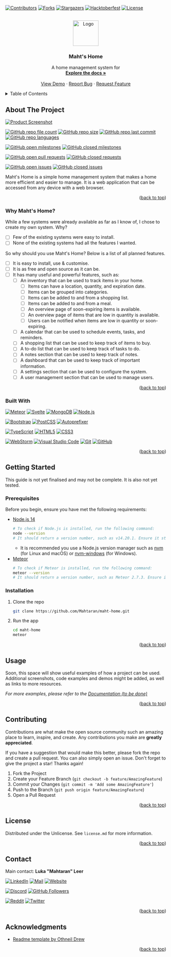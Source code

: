 <a name="readme-top"></a>


<!-- PROJECT SHIELDS -->
[![Contributors][contributors-shield]][contributors-url]
[![Forks][forks-shield]][forks-url]
[![Stargazers][stars-shield]][stars-url]
[![Hacktoberfest][hacktoberfest-shield]][hacktoberfest-url]
[![License][license-shield]][license-url]

<!-- PROJECT LOGO -->
<br />
<div align="center" style="text-align: center">
	<a href="https://github.com/Mahtaran/maht-home">
		<img src="https://via.placeholder.com/80.png?text=Logo" alt="Logo" width="80" height="80">
	</a>
	<h3>Maht's Home</h3>
	<p>
	    A home management system for
        <br />
        <a href="https://github.com/Mahtaran/maht-home/wiki"><strong>Explore the docs »</strong></a>
        <br />
        <br />
        <a href="https://github.com/Mahtaran/maht-home">View Demo</a>
        ·
        <a href="https://github.com/Mahtaran/maht-home/issues">Report Bug</a>
        ·
        <a href="https://github.com/Mahtaran/maht-home/issues">Request Feature</a>
	</p>
</div>


<!-- TABLE OF CONTENTS -->
<details>
	<summary>Table of Contents</summary>
	<ol>
		<li>
			<a href="#about-the-project">About The Project</a>
			<ul>
				<li><a href="#why-mahts-home">Why Maht's Home?</a></li>
				<li><a href="#built-with">Built With</a></li>
			</ul>
		</li>
		<li>
			<a href="#getting-started">Getting Started</a>
			<ul>
				<li><a href="#prerequisites">Prerequisites</a></li>
				<li><a href="#installation">Installation</a></li>
			</ul>
		</li>
		<li><a href="#usage">Usage</a></li>
		<li><a href="#contributing">Contributing</a></li>
		<li><a href="#license">License</a></li>
		<li><a href="#contact">Contact</a></li>
		<li><a href="#acknowledgments">Acknowledgments</a></li>
	</ol>
</details>


<!-- ABOUT THE PROJECT -->
## About The Project

[![Product Screenshot][product-screenshot]](https://home.amuzil.com)

[![GitHub repo file count][github-repo-file-count]][github-url]
[![GitHub repo size][github-repo-size]][github-url]
[![GitHub repo last commit][github-repo-last-commit]][github-url]
[![GitHub repo languages][github-repo-languages]][github-url]

[![GitHub open milestones][github-open-milestones]][github-open-milestones-url]
[![GitHub closed milestones][github-closed-milestones]][github-closed-milestones-url]

[![GitHub open pull requests][github-open-pull-requests]][github-open-pull-requests-url]
[![GitHub closed requests][github-closed-pull-requests]][github-closed-pull-requests-url]

[![GitHub open issues][github-open-issues]][github-open-issues-url]
[![GitHub closed issues][github-closed-issues]][github-closed-issues-url]

Maht's Home is a simple home management system that makes a home more efficient and easier to manage. It is a web application that can be accessed from any device with a web browser.

<p align="right" style="text-align: right">(<a href="#readme-top">back to top</a>)</p>

### Why Maht's Home?

While a few systems were already available as far as I know of, I chose to create my own system. Why?

- [ ] Few of the existing systems were easy to install.
- [ ] None of the existing systems had all the features I wanted.

So why should you use Maht's Home? Below is a list of all planned features.

- [ ] It is easy to install, use & customise.
- [ ] It is as free and open source as it can be.
- [ ] It has many useful and powerful features, such as:
	- [ ] An inventory that can be used to track items in your home.
		- [ ] Items can have a location, quantity, and expiration date.
		- [ ] Items can be grouped into categories.
		- [ ] Items can be added to and from a shopping list.
		- [ ] Items can be added to and from a meal.
		- [ ] An overview page of soon-expiring items is available.
		- [ ] An overview page of items that are low in quantity is available.
		- [ ] Users can be notified when items are low in quantity or soon-expiring.
	- [ ] A calendar that can be used to schedule events, tasks, and reminders.
	- [ ] A shopping list that can be used to keep track of items to buy.
	- [ ] A to-do list that can be used to keep track of tasks to do.
	- [ ] A notes section that can be used to keep track of notes.
	- [ ] A dashboard that can be used to keep track of important information.
	- [ ] A settings section that can be used to configure the system.
	- [ ] A user management section that can be used to manage users.

<p align="right" style="text-align: right">(<a href="#readme-top">back to top</a>)</p>

### Built With

[![Meteor][meteor-shield]][meteor-url]
[![Svelte][svelte-shield]][svelte-url]
[![MongoDB][mongodb-shield]][mongodb-url]
[![Node.js][nodejs-shield]][nodejs-url]

[![Bootstrap][bootstrap-shield]][bootstrap-url]
[![PostCSS][postcss-shield]][postcss-url]
[![Autoprefixer][autoprefixer-shield]][autoprefixer-url]

[![TypeScript][typescript-shield]][typescript-url]
[![HTML5][html5-shield]][html5-url]
[![CSS3][css3-shield]][css3-url]

[![WebStorm][webstorm-shield]][webstorm-url]
[![Visual Studio Code][vscode-shield]][vscode-url]
[![Git][git-shield]][git-url]
[![GitHub][github-shield]][github-url]

<p align="right" style="text-align: right">(<a href="#readme-top">back to top</a>)</p>


<!-- GETTING STARTED -->
## Getting Started

This guide is not yet finalised and may not be complete. It is also not yet tested.

### Prerequisites

Before you begin, ensure you have met the following requirements:

* [Node.js 14](https://nodejs.org/en/download/)
  ```sh
  # To check if Node.js is installed, run the following command:
  node --version
  # It should return a version number, such as v14.20.1. Ensure it starts with v14.
  ```
	* It is recommended you use a Node.js version manager such as [nvm](https://github.com/nvm-sh/nvm) (for Linux and macOS) or [nvm-windows](https://github.com/coreybutler/nvm-windows) (for Windows).
* [Meteor](https://meteor.com/developers/install)
  ```sh
  # To check if Meteor is installed, run the following command:
  meteor --version
  # It should return a version number, such as Meteor 2.7.3. Ensure it starts with Meteor 2.
  ```

### Installation

1. Clone the repo
   ```sh
   git clone https://github.com/Mahtaran/maht-home.git
   ```
2. Run the app
   ```sh
   cd maht-home
   meteor
   ```

<p align="right" style="text-align: right">(<a href="#readme-top">back to top</a>)</p>


<!-- USAGE EXAMPLES -->
## Usage

Soon, this space will show useful examples of how a project can be used.
Additional screenshots, code examples and demos might be added, as well as links to more resources.

_For more examples, please refer to the [Documentation (to be done)](https://example.com)_

<p align="right" style="text-align: right">(<a href="#readme-top">back to top</a>)</p>


<!-- CONTRIBUTING -->
## Contributing

Contributions are what make the open source community such an amazing place to learn, inspire, and create.
Any contributions you make are **greatly appreciated**.

If you have a suggestion that would make this better, please fork the repo and create a pull request.
You can also simply open an issue.
Don't forget to give the project a star! Thanks again!

1. Fork the Project
2. Create your Feature Branch (`git checkout -b feature/AmazingFeature`)
3. Commit your Changes (`git commit -m 'Add some AmazingFeature'`)
4. Push to the Branch (`git push origin feature/AmazingFeature`)
5. Open a Pull Request

<p align="right" style="text-align: right">(<a href="#readme-top">back to top</a>)</p>


<!-- LICENSE -->
## License

Distributed under the Unlicense. See `license.md` for more information.

<p align="right" style="text-align: right">(<a href="#readme-top">back to top</a>)</p>


<!-- CONTACT -->
## Contact

Main contact: **Luka "Mahtaran" Leer**

[![LinkedIn][linkedin-shield]][linkedin-url]
[![Mail][mail-shield]][mail-url]
[![Website][website-shield]][website-url]

[![Discord][discord-shield]][discord-url]
[![GitHub Followers][github-followers-shield]][github-followers-url]

[![Reddit][reddit-shield]][reddit-url]
[![Twitter][twitter-shield]][twitter-url]

<p align="right" style="text-align: right">(<a href="#readme-top">back to top</a>)</p>


<!-- ACKNOWLEDGMENTS -->
## Acknowledgments

* [Readme template by Othneil Drew](https://github.com/othneildrew/Best-README-Template)

<p align="right" style="text-align: right">(<a href="#readme-top">back to top</a>)</p>


<!-- MARKDOWN LINKS & IMAGES -->
[contributors-shield]: https://img.shields.io/github/contributors/Mahtaran/maht-home.svg?style=for-the-badge
[contributors-url]: https://github.com/Mahtaran/maht-home/graphs/contributors
[forks-shield]: https://img.shields.io/github/forks/Mahtaran/maht-home.svg?style=for-the-badge
[forks-url]: https://github.com/Mahtaran/maht-home/network/members
[stars-shield]: https://img.shields.io/github/stars/Mahtaran/maht-home.svg?style=for-the-badge
[stars-url]: https://github.com/Mahtaran/maht-home/stargazers
[hacktoberfest-shield]: https://img.shields.io/github/hacktoberfest/2022/Mahtaran/maht-home?style=for-the-badge
[hacktoberfest-url]: https://hacktoberfest.digitalocean.com/
[license-shield]: https://img.shields.io/github/license/Mahtaran/maht-home.svg?style=for-the-badge
[license-url]: https://github.com/Mahtaran/maht-home/blob/main/license.md

[product-screenshot]: https://via.placeholder.com/800x600.png?text=Product+screenshot

[github-repo-file-count]: https://img.shields.io/github/directory-file-count/Mahtaran/maht-home?style=for-the-badge
[github-repo-size]: https://img.shields.io/github/repo-size/Mahtaran/maht-home?style=for-the-badge
[github-repo-last-commit]: https://img.shields.io/github/last-commit/Mahtaran/maht-home?style=for-the-badge
[github-repo-languages]: https://img.shields.io/github/languages/count/Mahtaran/maht-home?style=for-the-badge
[github-open-issues]: https://img.shields.io/github/issues/Mahtaran/maht-home?style=for-the-badge
[github-open-issues-url]: https://github.com/Mahtaran/maht-home/issues
[github-closed-issues]: https://img.shields.io/github/issues-closed/Mahtaran/maht-home?style=for-the-badge
[github-closed-issues-url]: https://github.com/Mahtaran/maht-home/issues?q=is%3Aissue+is%3Aclosed
[github-open-pull-requests]: https://img.shields.io/github/issues-pr/Mahtaran/maht-home?style=for-the-badge
[github-open-pull-requests-url]: https://github.com/Mahtaran/maht-home/pulls
[github-closed-pull-requests]: https://img.shields.io/github/issues-pr-closed/Mahtaran/maht-home?style=for-the-badge
[github-closed-pull-requests-url]: https://github.com/Mahtaran/maht-home/pulls?q=is%3Apr+is%3Aclosed
[github-open-milestones]: https://img.shields.io/github/milestones/open/Mahtaran/maht-home?style=for-the-badge
[github-open-milestones-url]: https://github.com/Mahtaran/maht-home/milestones
[github-closed-milestones]: https://img.shields.io/github/milestones/closed/Mahtaran/maht-home?style=for-the-badge
[github-closed-milestones-url]: https://github.com/Mahtaran/maht-home/milestones?q=is%3Aclosed

[meteor-shield]: https://img.shields.io/badge/Meteor-DE4B4B?style=for-the-badge&logo=meteor&logoColor=white
[meteor-url]: https://meteor.com/
[svelte-shield]: https://img.shields.io/badge/Svelte-4A4A55?style=for-the-badge&logo=svelte&logoColor=FF3E00
[svelte-url]: https://svelte.dev/
[mongodb-shield]: https://img.shields.io/badge/MongoDB-47A248?style=for-the-badge&logo=mongodb&logoColor=white
[mongodb-url]: https://mongodb.com/
[nodejs-shield]: https://img.shields.io/badge/Node.js-339933?style=for-the-badge&logo=node.js&logoColor=white
[nodejs-url]: https://nodejs.org/

[bootstrap-shield]: https://img.shields.io/badge/Bootstrap-563D7C?style=for-the-badge&logo=bootstrap&logoColor=white
[bootstrap-url]: https://getbootstrap.com
[postcss-shield]: https://img.shields.io/badge/PostCSS-DD3A0A?style=for-the-badge&logo=postcss&logoColor=white
[postcss-url]: https://postcss.org/
[autoprefixer-shield]: https://img.shields.io/badge/Autoprefixer-DA5A47?style=for-the-badge&logo=autoprefixer&logoColor=white
[autoprefixer-url]: https://github.com/postcss/autoprefixer

[typescript-shield]: https://img.shields.io/badge/TypeScript-007ACC?style=for-the-badge&logo=typescript&logoColor=white
[typescript-url]: https://typescriptlang.org/
[html5-shield]: https://img.shields.io/badge/HTML5-E34F26?style=for-the-badge&logo=html5&logoColor=white
[html5-url]: https://developer.mozilla.org/en-US/docs/Web/Guide/HTML/HTML5
[css3-shield]: https://img.shields.io/badge/CSS3-1572B6?style=for-the-badge&logo=css3&logoColor=white
[css3-url]: https://developer.mozilla.org/en-US/docs/Web/CSS

[webstorm-shield]: https://img.shields.io/badge/WebStorm-000000?style=for-the-badge&logo=webstorm&logoColor=white
[webstorm-url]: https://jetbrains.com/webstorm/
[vscode-shield]: https://img.shields.io/badge/Visual_Studio_Code-007ACC?style=for-the-badge&logo=visual-studio-code&logoColor=white
[vscode-url]: https://code.visualstudio.com/
[git-shield]: https://img.shields.io/badge/Git-F05032?style=for-the-badge&logo=git&logoColor=white
[git-url]: https://git-scm.com/
[github-shield]: https://img.shields.io/badge/GitHub-181717?style=for-the-badge&logo=github&logoColor=white
[github-url]: https://github.com/

[linkedin-shield]: https://img.shields.io/badge/LinkedIn-0077B5?style=for-the-badge&logo=linkedin&logoColor=white
[linkedin-url]: https://linkedin.com/in/luka-leer
[mail-shield]: https://img.shields.io/badge/Gmail-D14836?style=for-the-badge&logo=gmail&logoColor=white
[mail-url]: mailto:mahtaran@amuzil.com
[website-shield]: https://img.shields.io/badge/Website-FF7139?style=for-the-badge&logo=firefox&logoColor=white
[website-url]: https://mahtaran.amuzil.com/

[discord-shield]: https://img.shields.io/discord/617101159433240622?style=for-the-badge&logo=discord&logoColor=white&label=Connect+on+Discord
[discord-url]: https://discord.gg/bNVRefn9cq
[github-followers-shield]: https://img.shields.io/github/followers/Mahtaran?style=for-the-badge&logo=github&logoColor=white&label=Follow+on+GitHub
[github-followers-url]: https://github.com/Mahtaran
[reddit-shield]: https://img.shields.io/reddit/user-karma/link/Mahtaran?style=for-the-badge&logo=reddit&logoColor=white&label=Follow+on+Reddit
[reddit-url]: https://reddit.com/user/Mahtaran
[twitter-shield]: https://img.shields.io/twitter/follow/mahtaransocial?style=for-the-badge&logo=twitter&logoColor=white&label=Follow+on+Twitter
[twitter-url]: https://twitter.com/mahtaransocial
